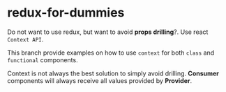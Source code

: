 # redux-for-dummies

Do not want to use redux, but want to avoid **props drilling**?. Use react `Context API`.

This branch provide examples on how to use `context` for both `class` and `functional` components.

Context is not always the best solution to simply avoid drilling. **Consumer** components will always receive all values provided by **Provider**.
